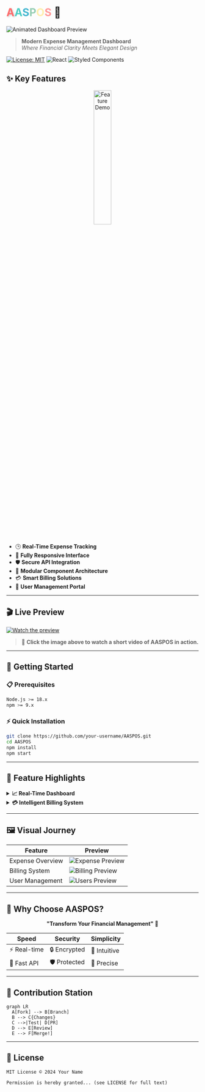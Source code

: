 # <span style="color: #FF6B6B; text-shadow: 2px 2px 4px rgba(0,0,0,0.2);">A</span><span style="color: #4ECDC4;">A</span><span style="color: #45B7D1;">S</span><span style="color: #96CEB4;">P</span><span style="color: #FFEEAD;">O</span><span style="color: #FF9999;">S</span> 🚀

![Animated Dashboard Preview](https://via.placeholder.com/800x400.gif?text=Animated+Dashboard+Preview+Here)

> **Modern Expense Management Dashboard**  
> *Where Financial Clarity Meets Elegant Design*

[![License: MIT](https://img.shields.io/badge/License-MIT-yellow.svg)](https://opensource.org/licenses/MIT)
![React](https://img.shields.io/badge/React-18.2-%2361DAFB?logo=react)
![Styled Components](https://img.shields.io/badge/Styled_Components-6.1-de9ac4?logo=styled-components)

## ✨ **Key Features**  
<p align="center">
  <img src="https://via.placeholder.com/400x200.gif?text=Feature+Animation+Here" alt="Feature Demo" width="30%">
</p>

- 🕒 **Real-Time Expense Tracking**  
- 📱 **Fully Responsive Interface**  
- 🛡 **Secure API Integration**  
- 🧩 **Modular Component Architecture**  
- 💳 **Smart Billing Solutions**  
- 👥 **User Management Portal**  

---

## 🎬 Live Preview

[![Watch the preview](https://via.placeholder.com/800x400.png?text=Click+to+Watch+Preview)](./assets/preview.mp4)

> 🎥 **Click the image above to watch a short video of AASPOS in action.**

---

## 🚀 **Getting Started**

### 📋 **Prerequisites**
```bash
Node.js >= 18.x
npm >= 9.x
````

### ⚡ **Quick Installation**

```bash
git clone https://github.com/your-username/AASPOS.git
cd AASPOS
npm install
npm start
```

---

## 🎨 **Feature Highlights**

<details>
<summary><strong>📈 Real-Time Dashboard</strong></summary>

![Dashboard Animation](https://via.placeholder.com/600x200.gif?text=Dashboard+Animation)

```jsx
// Example of data fetching
useEffect(() => {
  axios.get('/api/expenses')
    .then(response => setExpenses(response.data))
    .catch(error => handleError(error));
}, []);
```

</details>

<details>
<summary><strong>💳 Intelligent Billing System</strong></summary>

```mermaid
graph TD
  A[User] -->|Creates| B(Bill)
  B --> C{Validation}
  C -->|Valid| D[Database]
  C -->|Invalid| E[Error Handling]
```

</details>

---

## 🖼 **Visual Journey**

| Feature          | Preview                                                                        |
| ---------------- | ------------------------------------------------------------------------------ |
| Expense Overview | ![Expense Preview](https://via.placeholder.com/300x200?text=Expenses+View)     |
| Billing System   | ![Billing Preview](https://via.placeholder.com/300x200?text=Billing+Interface) |
| User Management  | ![Users Preview](https://via.placeholder.com/300x200?text=User+Dashboard)      |

---

## 🌟 **Why Choose AASPOS?**

<div align="center">

**"Transform Your Financial Management"** 💼

| Speed       | Security     | Simplicity   |
| ----------- | ------------ | ------------ |
| ⚡ Real-time | 🔒 Encrypted | 🧩 Intuitive |
| 🚀 Fast API | 🛡 Protected | 🎯 Precise   |

</div>

---

## 🤝 **Contribution Station**

```mermaid
graph LR
  A[Fork] --> B[Branch]
  B --> C{Changes}
  C -->|Test| D[PR]
  D --> E[Review]
  E --> F[Merge!]
```

---

## 📜 **License**

```text
MIT License © 2024 Your Name

Permission is hereby granted... (see LICENSE for full text)
```


